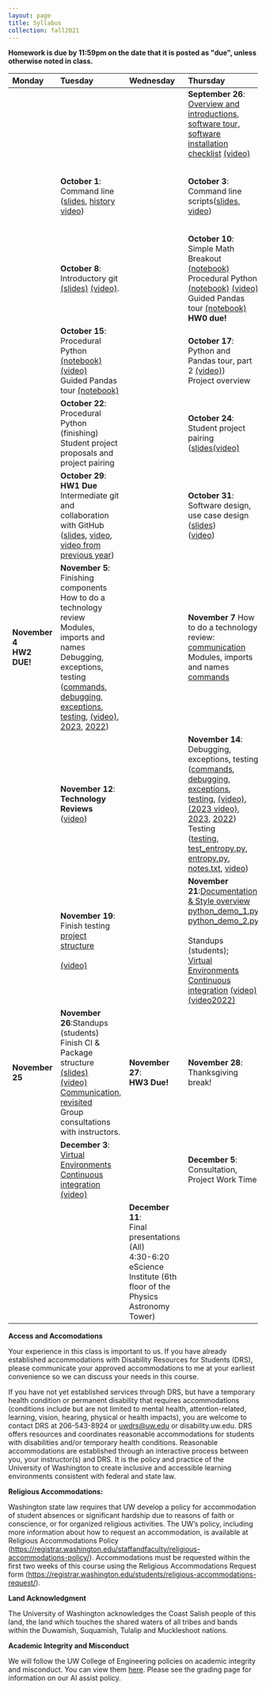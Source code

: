 ```yaml
---
layout: page
title: Syllabus
collection: fall2021
---
```


**Homework is due by 11:59pm on the date that it is posted as "due", unless otherwise noted in class.**

| Monday | Tuesday | Wednesday | Thursday | Friday | Resources |
|:---|:---|:---|:---|:---|:---|
| | | | **September 26**:<br>[Overview and introductions](https://github.com/UWSEDS/lecture-materials/raw/master/01_overview/Course%20Introduction.pptx), [software tour, software installation checklist](http://uwseds.github.io/software.html) [(video)](https://uw.hosted.panopto.com/Panopto/Pages/Viewer.aspx?id=30074e3a-27e0-4c3c-9060-b1f70131c629) | | [Learning Linux Commands](http://linuxcommand.org/lc3_learning_the_shell.php); [A Whirlwind Tour of Python](https://jakevdp.github.io/WhirlwindTourOfPython/) |
| | **October 1**:<br>Command line ([slides](https://github.com/UWSEDS/lecture-materials/raw/master/02_command_line/02_Command_Line.pptx), [history](https://github.com/UWSEDS/history/blob/master/history.txt) [video](https://uw.hosted.panopto.com/Panopto/Pages/Viewer.aspx?id=be1d6832-b760-440b-93fa-b1fc01318663)) | | **October 3**:<br>Command line scripts([slides](https://github.com/UWSEDS/lecture-materials/blob/master/03_git_intro/03_Command_Line_git.pptx), [video](https://uw.hosted.panopto.com/Panopto/Pages/Viewer.aspx?id=6d6ce5ec-ffa6-4cdf-a4b0-af260132a7de)) | | [Software Carpentry Version Control Lesson](https://swcarpentry.github.io/git-novice/)<br>[Link to HW0](https://classroom.github.com/a/V2tbiguG) |
| | **October 8**:<br>Introductory git [(slides)](https://github.com/UWSEDS/lecture-materials/blob/master/04_jupyter_and_python_intro/04_git_intro.pptx) [(video)](https://uw.hosted.panopto.com/Panopto/Pages/Viewer.aspx?id=6d6ce5ec-ffa6-4cdf-a4b0-af260132a7de). | | **October 10**:<br>Simple Math Breakout [(notebook)](https://raw.githubusercontent.com/UWSEDS/lecture-materials/refs/heads/master/04_jupyter_and_python_intro/simple_math_breakout.ipynb) <br/> Procedural Python [(notebook)](https://raw.githubusercontent.com/UWSEDS/lecture-materials/master/04_jupyter_and_python_intro/python_vars_and_flow_control.ipynb) [(video)](https://uw.hosted.panopto.com/Panopto/Pages/Viewer.aspx?id=376c3b1a-6bc8-4d8a-b1ff-b205013e3484)<br>Guided Pandas tour [(notebook)](https://raw.githubusercontent.com/UWSEDS/lecture-materials/master/05_pandas_more_git/data_manipulation.ipynb) **HW0 due!**| | [Link to HW1](https://classroom.github.com/a/APyTyvzb)<br><br>[Python Data Science Handbook](https://jakevdp.github.io/PythonDataScienceHandbook/)|
| <br> | **October 15**:<br>Procedural Python [(notebook)](https://raw.githubusercontent.com/UWSEDS/lecture-materials/master/04_jupyter_and_python_intro/python_vars_and_flow_control.ipynb) [(video)](https://uw.hosted.panopto.com/Panopto/Pages/Viewer.aspx?id=ef647873-8027-41c9-84a1-b20a0132e509)<br>Guided Pandas tour [(notebook)](https://raw.githubusercontent.com/UWSEDS/lecture-materials/master/05_pandas_more_git/data_manipulation.ipynb) | | **October 17**:<br>Python and Pandas tour, part 2 [(video)](https://uw.hosted.panopto.com/Panopto/Pages/Viewer.aspx?id=b8ddbf98-fbd0-4113-bc80-b20c01381da7)) <br>Project overview | | [Projects](http://uwseds.github.io/projects.html)<br>[Real Python on imports](https://realpython.com/absolute-vs-relative-python-imports/) |
| | **October 22**: <br> Procedural Python (finishing)<br>Student project proposals and project pairing|  | **October 24**:<br>Student project pairing<br> ([slides](https://github.com/UWSEDS/lecture-materials/raw/master/05_pandas_more_git/Version_Control_p2.pptx)[(video)](https://uw.hosted.panopto.com/Panopto/Pages/Viewer.aspx?id=27a63672-62fa-43a7-9caf-b2110133f0d9)<br>| | |
| | **October 29**:<br>**HW1 Due**<br> Intermediate git and collaboration with GitHub <br>([slides](https://github.com/UWSEDS/lecture-materials/raw/master/05_pandas_more_git/05_more_git.pptx), [video](https://uw.hosted.panopto.com/Panopto/Pages/Viewer.aspx?id=3ebd35af-6cf8-4dd3-860f-b21a0142786b), [video from previous year](https://uw.hosted.panopto.com/Panopto/Pages/Viewer.aspx?id=1219450c-4f15-4da7-8e26-af340138242e)) | | **October 31**:<br>Software design, use case design<br>([slides](https://github.com/UWSEDS/lecture-materials/tree/master/09_design/Software_Design.pptx))<br> ([video](https://uw.hosted.panopto.com/Panopto/Pages/Viewer.aspx?id=f1fd7ae0-d913-4536-91a7-b21a0131aab8)) | <br> | [Link to HW2](https://classroom.github.com/a/AnqUljZA)<br>[PEP8](https://www.python.org/dev/peps/pep-0008/)<br>[Google Python Style Guide](http://google.github.io/styleguide/pyguide.html) |
| **November 4** <br> **HW2 DUE!** | **November 5**:<br>Finishing components<br>How to do a technology review<br>Modules, imports and names<br>Debugging, exceptions, testing<br>([commands](https://github.com/UWSEDS/lecture-materials/blob/master/modules_imports_names/notes.txt), [debugging](https://raw.githubusercontent.com/UWSEDS/lecture-materials/master/07_debug_exceptions_testing/Debugging.ipynb), [exceptions](https://raw.githubusercontent.com/UWSEDS/lecture-materials/master/07_debug_exceptions_testing/Exceptions.ipynb), [testing](https://raw.githubusercontent.com/UWSEDS/lecture-materials/master/07_debug_exceptions_testing/Unit-tests.ipynb), [(video)](https://uw.hosted.panopto.com/Panopto/Pages/Viewer.aspx?id=441a76e6-d283-42aa-8df5-b21f0143a07e), [2023](https://uw.hosted.panopto.com/Panopto/Pages/Viewer.aspx?id=b037b6fb-4a17-4459-9e6e-b0b301421eec), [2022](https://uw.hosted.panopto.com/Panopto/Pages/Viewer.aspx?id=3f9234aa-5773-4567-b4c7-af470141afc6))  | | **November 7** How to do a technology review: [communication](https://github.com/UWSEDS/lecture-materials/blob/master/communication.pptx?raw=true)<br>Modules, imports and names<br>[commands](https://github.com/UWSEDS/lecture-materials/blob/master/modules_imports_names/notes.txt)|| Examples: [simple pip](https://github.com/dacb/codebase), [simple conda](https://github.com/dacb/codebase_conda), [entropy example](https://github.com/uwseds/entropy)|
| | **November 12**:<br>**Technology Reviews**<br>([video](https://uw.hosted.panopto.com/Panopto/Pages/Viewer.aspx?id=1c80089c-716f-46a1-bf04-b0ba01425f54)) |  | **November 14**:  Debugging, exceptions, testing<br>([commands](https://github.com/UWSEDS/lecture-materials/blob/master/modules_imports_names/notes.txt), [debugging](https://raw.githubusercontent.com/UWSEDS/lecture-materials/master/07_debug_exceptions_testing/Debugging.ipynb), [exceptions](https://raw.githubusercontent.com/UWSEDS/lecture-materials/master/07_debug_exceptions_testing/Exceptions.ipynb), [testing](https://raw.githubusercontent.com/UWSEDS/lecture-materials/master/07_debug_exceptions_testing/Unit-tests.ipynb), [(video)](https://uw.hosted.panopto.com/Panopto/Pages/Viewer.aspx?id=9190ad28-597a-4916-b4f1-b22801470b3a), [(2023 video)](https://uw.hosted.panopto.com/Panopto/Pages/Viewer.aspx?id=441a76e6-d283-42aa-8df5-b21f0143a07e), [2023](https://uw.hosted.panopto.com/Panopto/Pages/Viewer.aspx?id=b037b6fb-4a17-4459-9e6e-b0b301421eec), [2022](https://uw.hosted.panopto.com/Panopto/Pages/Viewer.aspx?id=3f9234aa-5773-4567-b4c7-af470141afc6)) <br>Testing<br>([testing](https://raw.githubusercontent.com/UWSEDS/lecture-materials/master/07_debug_exceptions_testing/Unit-tests.ipynb), [test_entropy.py](https://raw.githubusercontent.com/UWSEDS/lecture-materials/master/07_debug_exceptions_testing/entropy/tests/test_entropy.py), [entropy.py](https://raw.githubusercontent.com/UWSEDS/lecture-materials/master/07_debug_exceptions_testing/entropy/entropy.py), [notes.txt](https://raw.githubusercontent.com/UWSEDS/lecture-materials/master/07_debug_exceptions_testing/notes.txt), [video](https://uw.hosted.panopto.com/Panopto/Pages/Viewer.aspx?id=b037b6fb-4a17-4459-9e6e-b0b301421eec)) |  **November 16** <br> |
| | **November 19**:<br>Finish testing<br>[project structure](https://github.com/UWSEDS/lecture-materials/blob/master/08_package_structure/08_package_structure.pptx)<br><br>[(video)](https://uw.hosted.panopto.com/Panopto/Pages/Viewer.aspx?id=ad80dd7f-7dc0-4306-9c98-b22d0142ec8b)  | | **November 21**:[Documentation & Style overview](https://github.com/UWSEDS/lecture-materials/raw/master/06_documentation_and_style/style_active_learning.pptx)<br>[python_demo_1.py](https://raw.githubusercontent.com/UWSEDS/lecture-materials/master/06_documentation_and_style/python_demo_1.py)<br>[python_demo_2.py](https://raw.githubusercontent.com/UWSEDS/lecture-materials/master/06_documentation_and_style/python_demo_2.py)<br><br>Standups (students); <br>[Virtual Environments](https://github.com/UWSEDS/lecture-materials/raw/master/10_virtual_envs_and_continuous_integration/virtual_environments.pptx)<br>[Continuous integration](https://github.com/UWSEDS/lecture-materials/blob/master/10_virtual_envs_and_continuous_integration/continous_integration.pptx?raw=true) [(video)](https://uw.hosted.panopto.com/Panopto/Pages/Viewer.aspx?id=1e94b57c-2dab-4610-a6a4-b0c80142d5d5)[(video2022)](https://uw.hosted.panopto.com/Panopto/Pages/Viewer.aspx?id=02fc5948-dbe1-4a6a-a295-af5e0147268c) | |[Link to HW3](https://classroom.github.com/a/WYWOzEU8) |
|**November 25** <br> | **November 26**:Standups (students)<br>Finish CI & Package structure [(slides)](https://github.com/UWSEDS/lecture-materials/blob/master/08_package_structure/ProjectStructure_Packaging.pdf)<br>[(video)](https://uw.hosted.panopto.com/Panopto/Pages/Viewer.aspx?id=02fc5948-dbe1-4a6a-a295-af5e0147268c) <br>[Communication, revisited](https://github.com/UWSEDS/lecture-materials/blob/master/communication.pptx?raw=true)<br> Group consultations with instructors.<br> | **November 27**: <br>**HW3 Due!**<br>| **November 28**:<br>Thanksgiving break! | | [Link to HW4](https://classroom.github.com/a/i_YGfgnD) [codebase CI example](https://github.com/dacb/codebase) and [codebase complete example](https://github.com/dacb/codebase_github_actions)| 
| | **December 3**:<br> [Virtual Environments](https://github.com/UWSEDS/lecture-materials/raw/master/10_virtual_envs_and_continuous_integration/virtual_environments.pptx)<br>[Continuous integration](https://github.com/UWSEDS/lecture-materials/blob/master/10_virtual_envs_and_continuous_integration/continous_integration.pptx?raw=true)<br>[(video)](https://uw.hosted.panopto.com/Panopto/Pages/Viewer.aspx?id=53dc3230-87e7-48a9-9e17-b23b014372da) | | **December 5**:<br>Consultation, Project Work Time | | |
| | | **December 11**:<br>Final presentations (All)<br>4:30-6:20 eScience Institute (6th floor of the Physics Astronomy Tower)| | |


**Access and Accomodations**

Your experience in this class is important to us. If you have already established accommodations with Disability Resources for Students (DRS), please communicate your approved accommodations to me at your earliest convenience so we can discuss your needs in this course.

If you have not yet established services through DRS, but have a temporary health condition or permanent disability that requires accommodations (conditions include but are not limited to mental health, attention-related, learning, vision, hearing, physical or health impacts), you are welcome to contact DRS at 206-543-8924 or uwdrs@uw.edu or disability.uw.edu. DRS offers resources and coordinates reasonable accommodations for students with disabilities and/or temporary health conditions. Reasonable accommodations are established through an interactive process between you, your instructor(s) and DRS. It is the policy and practice of the University of Washington to create inclusive and accessible learning environments consistent with federal and state law.


**Religious Accommodations:**

Washington state law requires that UW develop a policy for accommodation of student absences or significant hardship due to reasons of faith or conscience, or for organized religious activities. The UW’s policy, including more information about how to request an accommodation, is available at Religious Accommodations Policy (https://registrar.washington.edu/staffandfaculty/religious-accommodations-policy/). Accommodations must be requested within the first two weeks of this course using the Religious Accommodations Request form (https://registrar.washington.edu/students/religious-accommodations-request/).


**Land Acknowledgment**

The University of Washington acknowledges the Coast Salish people of this land, the land which touches the shared waters of all tribes and bands within the Duwamish, Suquamish, Tulalip and Muckleshoot nations.


**Academic Integrity and Misconduct**

We will follow the UW College of Engineering policies on academic integrity and misconduct.  You can view them [here](https://www.engr.washington.edu/current/policies/academic-integrity-misconduct).  Please see the grading page for information on our AI assist policy.
